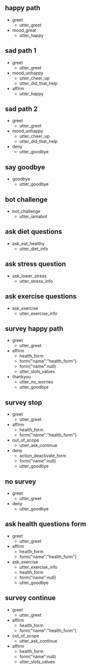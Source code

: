 ## happy path
* greet
  - utter_greet
* mood_great
  - utter_happy

## sad path 1
* greet
  - utter_greet
* mood_unhappy
  - utter_cheer_up
  - utter_did_that_help
* affirm
  - utter_happy

## sad path 2
* greet
  - utter_greet
* mood_unhappy
  - utter_cheer_up
  - utter_did_that_help
* deny
  - utter_goodbye

## say goodbye
* goodbye
  - utter_goodbye

## bot challenge
* bot_challenge
  - utter_iamabot
  
## ask diet questions
* ask_eat_healthy
  - utter_diet_info
  
## ask stress question
* ask_lower_stress
  - utter_stress_info

## ask exercise questions
* ask_exercise
  - utter_exercise_info

## survey happy path
* greet
  - utter_greet
* affirm
  - health_form
  - form{"name":"health_form"}
  - form{"name":null}
  - utter_slots_values
* thankyou
  - utter_no_worries
  - utter_goodbye

## survey stop
* greet
  - utter_greet
* affirm
  - health_form
  - form{"name":"health_form"}
* out_of_scope
  - utter_ask_continue
* deny
  - action_deactivate_form
  - form{"name":null}
  - utter_goodbye

## no survey
* greet
  - utter_greet
* deny
  - utter_goodbye

## ask health questions form
* greet
  - utter_greet
* affirm
  - health_form
  - form{"name":"health_form"}
* ask_exercise
  - utter_exercise_info
  - health_form
  - form{"name":null}
  - utter_goodbye
## survey continue
* greet
  - utter_greet
* affirm
  - health_form
  - form{"name":"health_form"}
* out_of_scope
  - utter_ask_continue
* affirm
  - health_form
  - form{"name":null}
  - utter_slots_values